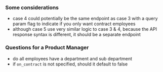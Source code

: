 ### Some considerations
* case 4 could potentially be the same endpoint as case 3 with a query param flag to indicate if you only want contract employees
* although case 5 use very similar logic to case 3 & 4, because the API response syntax is different, it should be a separate endpoint

### Questions for a Product Manager
* do all employees have a department and sub department
* if `on_contract` is not specified, should it default to false